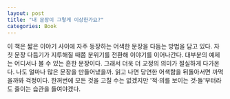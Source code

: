 ```yaml
---
layout: post
title: "내 문장이 그렇게 이상한가요?"
categories: Book
---
```


이 책은 짧은 이야기 사이에 자주 등장하는 어색한 문장을 다듬는 방법을 담고 있다. 자칫 문장 다듬기가 지루해질 때쯤 분위기를 전환해 이야기를 이어나간다. 대부분의 예제는 어디서나 볼 수 있는 흔한 문장이다. 그래서 더욱 더 교정의 의미가 절실하게 다가온다. 나도 얼마나 많은 문장을 만들어냈을까. 읽고 나면 당연한 어색함을 뒤돌아서면 까먹을까봐 걱정이다. 한꺼번에 모든 것을 고칠 수는 없겠지만 '적·의를 보이는 것·들'부터라도 줄이는 습관을 들여야겠다.
